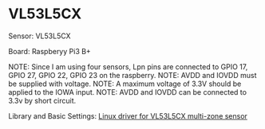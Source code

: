 # VL53L5CX 

Sensor: VL53L5CX

Board: Raspberyy Pi3 B+

NOTE: Since I am using four sensors, Lpn pins are connected to GPIO 17, GPIO 27, GPIO 22, GPIO 23 on the raspberry.
NOTE: AVDD and IOVDD must be supplied with voltage.
NOTE: A maximum voltage of 3.3V should be applied to the IOWA input.
NOTE: AVDD and IOVDD can be connected to 3.3v by short circuit.

Library and Basic Settings: [Linux driver for VL53L5CX multi-zone sensor ](https://www.st.com/en/embedded-software/stsw-img025.html) 



